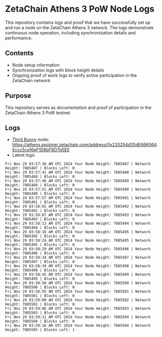 # ZetaChain Athens 3 PoW Node Logs
This repository contains logs and proof that we have successfully set up and run a node on the ZetaChain Athens 3 network. The logs demonstrate continuous node operation, including synchronization details and performance.

## Contents
- Node setup information
- Synchronization logs with block height details
- Ongoing proof of work logs to verify active participation in the ZetaChain network

## Purpose
This repository serves as documentation and proof of participation in the ZetaChain Athens 3 PoW testnet.

## Logs

- [Third Bunny](https://thirdbunny.xyz/) node: https://athens.explorer.zetachain.com/address/0x225254d35dE666064Eccc5ce16eF1D8bF8D7b5EE
- Latest logs:
```
Fri Nov 29 03:57:36 AM UTC 2024 Your Node Height: 7885487 | Network Height: 7885487 | Blocks Left: 0
Fri Nov 29 03:57:41 AM UTC 2024 Your Node Height: 7885488 | Network Height: 7885488 | Blocks Left: 0
Fri Nov 29 03:57:46 AM UTC 2024 Your Node Height: 7885489 | Network Height: 7885489 | Blocks Left: 0
Fri Nov 29 03:57:51 AM UTC 2024 Your Node Height: 7885490 | Network Height: 7885490 | Blocks Left: 0
Fri Nov 29 03:57:57 AM UTC 2024 Your Node Height: 7885491 | Network Height: 7885491 | Blocks Left: 0
Fri Nov 29 03:58:02 AM UTC 2024 Your Node Height: 7885492 | Network Height: 7885492 | Blocks Left: 0
Fri Nov 29 03:58:07 AM UTC 2024 Your Node Height: 7885493 | Network Height: 7885493 | Blocks Left: 0
Fri Nov 29 03:58:13 AM UTC 2024 Your Node Height: 7885494 | Network Height: 7885494 | Blocks Left: 0
Fri Nov 29 03:58:18 AM UTC 2024 Your Node Height: 7885495 | Network Height: 7885495 | Blocks Left: 0
Fri Nov 29 03:58:24 AM UTC 2024 Your Node Height: 7885495 | Network Height: 7885495 | Blocks Left: 0
Fri Nov 29 03:58:29 AM UTC 2024 Your Node Height: 7885496 | Network Height: 7885496 | Blocks Left: 0
Fri Nov 29 03:58:34 AM UTC 2024 Your Node Height: 7885497 | Network Height: 7885497 | Blocks Left: 0
Fri Nov 29 03:58:39 AM UTC 2024 Your Node Height: 7885498 | Network Height: 7885498 | Blocks Left: 0
Fri Nov 29 03:58:45 AM UTC 2024 Your Node Height: 7885499 | Network Height: 7885499 | Blocks Left: 0
Fri Nov 29 03:58:50 AM UTC 2024 Your Node Height: 7885500 | Network Height: 7885500 | Blocks Left: 0
Fri Nov 29 03:58:55 AM UTC 2024 Your Node Height: 7885501 | Network Height: 7885501 | Blocks Left: 0
Fri Nov 29 03:59:00 AM UTC 2024 Your Node Height: 7885502 | Network Height: 7885502 | Blocks Left: 0
Fri Nov 29 03:59:06 AM UTC 2024 Your Node Height: 7885503 | Network Height: 7885503 | Blocks Left: 0
Fri Nov 29 03:59:11 AM UTC 2024 Your Node Height: 7885504 | Network Height: 7885504 | Blocks Left: 0
Fri Nov 29 03:59:16 AM UTC 2024 Your Node Height: 7885504 | Network Height: 7885505 | Blocks Left: 1
```
